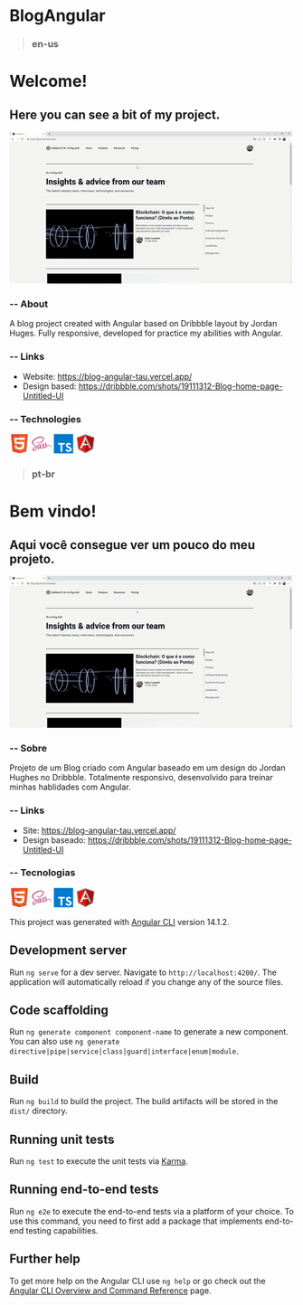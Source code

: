 # BlogAngular

> ### en-us

# Welcome!

## Here you can see a bit of my project.

![](https://raw.githubusercontent.com/IsaacLouzeiro/blog-angular/main/angular-blog-gif.gif "Preview")

### -- About

A blog project created with Angular based on Dribbble layout by Jordan Huges. Fully responsive, developed for practice my abilities with Angular.

### -- Links

- Website: https://blog-angular-tau.vercel.app/
- Design based: https://dribbble.com/shots/19111312-Blog-home-page-Untitled-UI

### -- Technologies

<span><img src="https://raw.githubusercontent.com/devicons/devicon/master/icons/html5/html5-original.svg" width="35px" alt="Html 5" title="Html 5" /></span>
<span><img src="https://raw.githubusercontent.com/devicons/devicon/master/icons/sass/sass-original.svg" width="35px" alt="Scss" title="Scss" /></span>
<span><img src="https://raw.githubusercontent.com/devicons/devicon/master/icons/typescript/typescript-original.svg" width="35px" alt="TypeScript" title="TypeScript" /></span>
<span><img src="https://raw.githubusercontent.com/devicons/devicon/master/icons/angularjs/angularjs-original.svg" width="35px" alt="Angular" title="Angular"/></span>


> ### pt-br

# Bem vindo!

## Aqui você consegue ver um pouco do meu projeto.

![](https://raw.githubusercontent.com/IsaacLouzeiro/blog-angular/main/angular-blog-gif.gif "Pré-visualização")

### -- Sobre

Projeto de um Blog criado com Angular baseado em um design do Jordan Hughes no Dribbble. Totalmente responsivo, desenvolvido para treinar minhas hablidades com Angular.

### -- Links

- Site: https://blog-angular-tau.vercel.app/
- Design baseado: https://dribbble.com/shots/19111312-Blog-home-page-Untitled-UI

### -- Tecnologias

<span><img src="https://raw.githubusercontent.com/devicons/devicon/master/icons/html5/html5-original.svg" width="35px" alt="Html 5" title="Html 5" /></span>
<span><img src="https://raw.githubusercontent.com/devicons/devicon/master/icons/sass/sass-original.svg" width="35px" alt="Scss" title="Scss" /></span>
<span><img src="https://raw.githubusercontent.com/devicons/devicon/master/icons/typescript/typescript-original.svg" width="35px" alt="TypeScript" title="TypeScript" /></span>
<span><img src="https://raw.githubusercontent.com/devicons/devicon/master/icons/angularjs/angularjs-original.svg" width="35px" alt="Angular" title="Angular"/></span>

This project was generated with [Angular CLI](https://github.com/angular/angular-cli) version 14.1.2.

## Development server

Run `ng serve` for a dev server. Navigate to `http://localhost:4200/`. The application will automatically reload if you change any of the source files.

## Code scaffolding

Run `ng generate component component-name` to generate a new component. You can also use `ng generate directive|pipe|service|class|guard|interface|enum|module`.

## Build

Run `ng build` to build the project. The build artifacts will be stored in the `dist/` directory.

## Running unit tests

Run `ng test` to execute the unit tests via [Karma](https://karma-runner.github.io).

## Running end-to-end tests

Run `ng e2e` to execute the end-to-end tests via a platform of your choice. To use this command, you need to first add a package that implements end-to-end testing capabilities.

## Further help

To get more help on the Angular CLI use `ng help` or go check out the [Angular CLI Overview and Command Reference](https://angular.io/cli) page.
